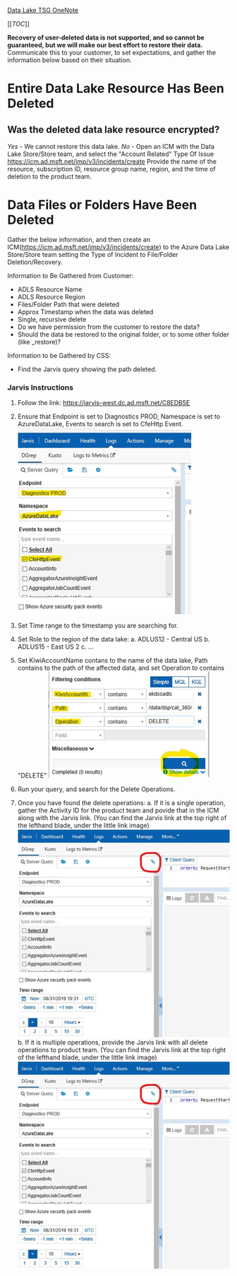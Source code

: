 [Data Lake TSG OneNote](https://microsoft.sharepoint.com/teams/ADLSGen1-CSSCollaboration/_layouts/15/Doc.aspx?sourcedoc={f47ad678-9d0c-4766-8a17-691ca6564b93}&action=edit&wd=target%28Supportability%20OneNote.one%7Cdffd0533-ef7f-4504-a41b-5e36641307b5%2FADLS%20Gen1%20Support%20Topics%5C%2FCommon%20Solutions%5C%2FScoping%20Questions%7Ca2c9949d-0899-43d4-9151-4466f73b4cd6%2F%29)

[[_TOC_]]


**Recovery of user-deleted data is not supported, and so cannot be guaranteed, but we will make our best effort to restore their data.**
Communicate this to your customer, to set expectations, and gather the information below based on their situation.


#  Entire Data Lake Resource Has Been Deleted

## Was the deleted data lake resource encrypted?
_Yes_ - We cannot restore this data lake.
_No_ - Open an ICM with the Data Lake Store/Store team, and select the "Account Related" Type Of Issue
https://icm.ad.msft.net/imp/v3/incidents/create
Provide the name of the resource, subscription ID, resource group name, region, and the time of deletion to the product team.

# Data Files or Folders Have Been Deleted

Gather the below information, and then create an ICM(https://icm.ad.msft.net/imp/v3/incidents/create) to the Azure Data Lake Store/Store team setting the Type of Incident to File/Folder Deletion/Recovery.

Information to Be Gathered from Customer:
- ADLS Resource Name
- ADLS Resource Region
- Files/Folder Path that were deleted
- Approx Timestamp when the data was deleted
- Single, recursive delete
- Do we have permission from the customer to restore the data?
- Should the data be restored to the original folder, or to some other folder (like <original folder name>_restore)?

Information to be Gathered by CSS:
- Find the Jarvis query showing the path deleted.

### Jarvis Instructions

1. Follow the link: https://jarvis-west.dc.ad.msft.net/C8EDB5E 

2. Ensure that Endpoint is set to Diagnostics PROD, Namespace is set to AzureDataLake, Events to search is set to CfeHttp Event.
![Jarvis Settings for ADL HTTP.jpg](/.attachments/Jarvis%20Settings%20for%20ADL%20HTTP-af0d146c-8ed4-4542-a699-98ed5934fb44.jpg)

3. Set Time range to the timestamp you are searching for.

4. Set Role to the region of the data lake:
a. ADLUS12 - Central US
b. ADLUS15 - East US 2
c. ...

5. Set KiwiAccountName contans to the name of the data lake, Path contains to the path of the affected data, and set Operation to contains "DELETE"
![Jarvis DELETE Operation Settings.jpg](/.attachments/Jarvis%20DELETE%20Operation%20Settings-7fca3459-a242-4ef4-bb29-01bc8056476e.jpg)

6. Run your query, and search for the Delete Operations.

7. Once you have found the delete operations:
a. If it is a single operation, gather the Activity ID for the product team and povide that in the ICM along with the Jarvis link. (You can find the Jarvis link at the top right of the lefthand blade, under the little link image)
![Jarvis Link Link.jpg](/.attachments/Jarvis%20Link%20Link-fc343569-0146-44a6-a90a-727cd3ad4763.jpg)
b. If it is multiple operations, provide the Jarvis link with all delete operations to product team.
(You can find the Jarvis link at the top right of the lefthand blade, under the little link image)
![Jarvis Link Link.jpg](/.attachments/Jarvis%20Link%20Link-fc343569-0146-44a6-a90a-727cd3ad4763.jpg)